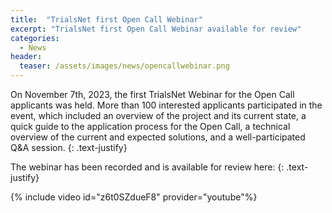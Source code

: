 ```yaml
---
title:  "TrialsNet first Open Call Webinar"
excerpt: "TrialsNet first Open Call Webinar available for review"
categories: 
  - News
header:
  teaser: /assets/images/news/opencallwebinar.png
---
```


On November 7th, 2023, the first TrialsNet Webinar for the Open Call applicants was held. More than 100 interested applicants participated in the event, which included an overview of the project and its current state, a quick guide to the application process for the Open Call, a technical overview of the current and expected solutions, and a well-participated Q&A session.
{: .text-justify}

The webinar has been recorded and is available for review here:
{: .text-justify}

{% include video id="z6t0SZdueF8" provider="youtube"%}
